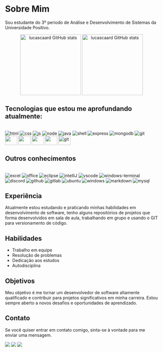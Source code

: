 # Sobre Mim

Sou estudante do 3º periodo de Análise e Desenvolvimento de Sistemas da Universidade Positivo.

<div align="center">
    <img src="https://github-readme-stats.vercel.app/api?username=lucascaard&show_icons=true&theme=tokyonight&layout=compact&include_all_commits=true&count_private=true" alt="lucascaard GitHub           stats" height="200">
    <img src="https://github-readme-stats.vercel.app/api/top-langs/?username=lucascaard&layout=donut&langs_count=16&theme=tokyonight&show_icons=true" alt="lucascaard GitHub stats" height="200">
</div>

## Tecnologias que estou me aprofundando atualmente:

<div style="display: inline-block"><br>
    <img alt="html"src="https://img.shields.io/badge/HTML5-E34F26?style=for-the-badge&logo=html5&logoColor=white">
    <img alt="css"src="https://img.shields.io/badge/CSS3-1572B6?style=for-the-badge&logo=css3&logoColor=white">
    <img alt="js"src="https://img.shields.io/badge/JavaScript-323330?style=for-the-badge&logo=javascript&logoColor=F7DF1E">
    <img alt="node"src="https://img.shields.io/badge/Node.js-43853D?style=for-the-badge&logo=node.js&logoColor=white">
    <img alt="java"src="https://img.shields.io/badge/Java-ED8B00?style=for-the-badge&logo=openjdk&logoColor=white">
    <img alt="shell"src="https://img.shields.io/badge/Shell_Script-121011?style=for-the-badge&logo=gnu-bash&logoColor=white">
    <img alt="express"src="https://img.shields.io/badge/Express.js-404D59?style=for-the-badge">
    <img alt="mongodb"src="https://img.shields.io/badge/MongoDB-4EA94B?style=for-the-badge&logo=mongodb&logoColor=white">
    <img alt="git"src="https://img.shields.io/badge/GIT-E44C30?style=for-the-badge&logo=git&logoColor=white">
</div>

<div style="display:inline-block">
    <img alt="" height="30" width="40"src="https://raw.githubusercontent.com/rahulbanerjee26/githubAboutMeGenerator/main/icons/html.svg">
    <img alt="" height="30" width="40"src="https://raw.githubusercontent.com/rahulbanerjee26/githubAboutMeGenerator/main/icons/css.svg">
    <img alt="" height="30" width="40"src="https://raw.githubusercontent.com/rahulbanerjee26/githubAboutMeGenerator/main/icons/javascript.svg">
    <img alt="" height="30" width="40"src="https://raw.githubusercontent.com/rahulbanerjee26/githubAboutMeGenerator/main/icons/java.svg">
    <img alt="git"height="30" width="40"src="https://cdn.jsdelivr.net/gh/devicons/devicon/icons/git/git-original.svg" />
</div>

## Outros conhecimentos
<div style="display: inline-block"><br>
    <img alt="excel" src="https://img.shields.io/badge/Microsoft_Excel-217346?style=for-the-badge&logo=microsoft-excel&logoColor=white">
    <img alt="office" src="https://img.shields.io/badge/Microsoft_Office-D83B01?style=for-the-badge&logo=microsoft-office&logoColor=white">
    <img alt="eclipse" src="https://img.shields.io/badge/Eclipse-2C2255?style=for-the-badge&logo=eclipse&logoColor=white">
    <img alt="intelliJ" src="https://img.shields.io/badge/IntelliJ_IDEA-000000.svg?style=for-the-badge&logo=intellij-idea&logoColor=white">
    <img alt="vscode" src="https://img.shields.io/badge/Visual_Studio_Code-0078D4?style=for-the-badge&logo=visual%20studio%20code&logoColor=white">
    <img alt="windows-terminal" src="https://img.shields.io/badge/windows%20terminal-4D4D4D?style=for-the-badge&logo=windows%20terminal&logoColor=white">
    <img alt="discord" src="https://img.shields.io/badge/Discord-7289DA?style=for-the-badge&logo=discord&logoColor=white">
    <img alt="github" src="https://img.shields.io/badge/GitHub-100000?style=for-the-badge&logo=github&logoColor=white">
    <img alt="gitlab" src="https://img.shields.io/badge/GitLab-330F63?style=for-the-badge&logo=gitlab&logoColor=white">
    <img alt="ubuntu" src="https://img.shields.io/badge/Ubuntu-E95420?style=for-the-badge&logo=ubuntu&logoColor=white">
    <img alt="windows" src="https://img.shields.io/badge/Windows-0078D6?style=for-the-badge&logo=windows&logoColor=white">
    <img alt="markdown" src="https://img.shields.io/badge/Markdown-000000?style=for-the-badge&logo=markdown&logoColor=white">
    <img alt="mysql" src="https://img.shields.io/badge/MySQL-00000F?style=for-the-badge&logo=mysql&logoColor=white">
</div>


## Experiência

Atualmente estou estudando e praticando minhas habilidades em desenvolvimento de software, tenho alguns repositórios de projetos que forma desenvolvidos em sala de aula, trabalhando em grupo e usando o GIT para versionamento de código.

## Habilidades

- Trabalho em equipe
- Resolução de problemas
- Dedicação aos estudos
- Autodisciplina

## Objetivos

Meu objetivo é me tornar um desenvolvedor de software altamente qualificado e contribuir para projetos significativos em minha carreira. Estou sempre aberto a novos desafios e oportunidades de aprendizado.

## Contato

Se você quiser entrar em contato comigo, sinta-se à vontade para me enviar uma mensagem.

<span>
    <!--gmail -->
    <a href="adslucascardoso@gmail.com" target="_blank"><img src="https://img.shields.io/badge/Gmail-D14836?style=for-the-badge&logo=gmail&logoColor=white" target="_blank"></a>
</span>

<span>
    <!--Linkedin -->
    <a href="https://www.linkedin.com/in/lucas-cardoso-de-carvalho-777582188/" target="_blank"><img src="https://img.shields.io/badge/LinkedIn-0077B5?style=for-the-badge&logo=linkedin&logoColor=white" target="_blank"></a>
</span>

<span>
      <!--WhatsApp -->
    <a href="https://wa.me/41999912106?text=Ol%C3%A1%20Lucas%2C%20te%20encontrei%20no%20GitHub.%20Podemos%20conversar%3F" target="_blank"><img src="https://img.shields.io/badge/WhatsApp-25D366?style=for-the-badge&logo=whatsapp&logoColor=white" target="_blank"></a>
</span>

